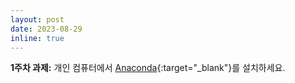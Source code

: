 ```yaml
---
layout: post
date: 2023-08-29
inline: true
---
```


**1주차 과제:** 개인 컴퓨터에서 [Anaconda](https://www.anaconda.com/products/individual){:target="\_blank"}를 설치하세요.
